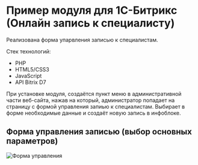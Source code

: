 # Пример модуля для 1С-Битрикс (Онлайн запись к специалисту)

Реализована форма упарвления записью к специалистам.

Стек технологий:

* PHP
* HTML5/CSS3
* JavaScript
* API Bitrix D7

При установке модуля, создаётся пункт меню в административной части веб-сайта, нажав на который, администратор попадает на страницу с формой управления запиью к специалистам. Выбирает в форме необходимые данные и создаёт новую запись в инфоблоке.

## Форма управления записью (выбор основных параметров)
![Форма управления](https://i.ibb.co/vvqrSr0/1.jpg)
